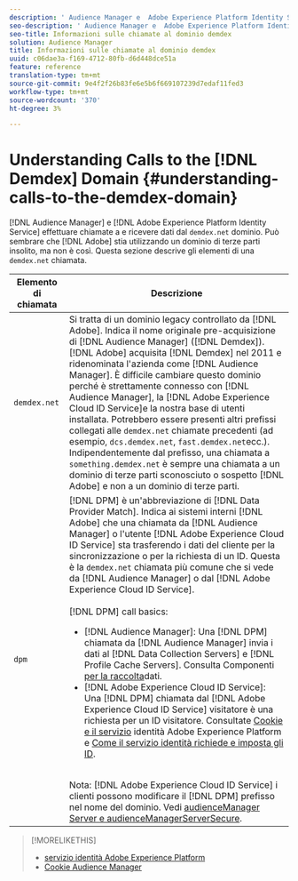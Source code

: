 ```yaml
---
description: ' Audience Manager e  Adobe Experience Platform Identity Service effettuano chiamate al dominio demdex.net e ricevono i dati dal dominio stesso. Questo può sembrare che Adobe stia utilizzando un dominio di terze parti insolito, ma non è così. Questa sezione descrive gli elementi di una chiamata demdex.net.'
seo-description: ' Audience Manager e  Adobe Experience Platform Identity Service effettuano chiamate al dominio demdex.net e ricevono i dati dal dominio stesso. Questo può sembrare che Adobe stia utilizzando un dominio di terze parti insolito, ma non è così. Questa sezione descrive gli elementi di una chiamata demdex.net.'
seo-title: Informazioni sulle chiamate al dominio demdex
solution: Audience Manager
title: Informazioni sulle chiamate al dominio demdex
uuid: c06dae3a-f169-4712-80fb-d6d448dce51a
feature: reference
translation-type: tm+mt
source-git-commit: 9e4f2f26b83fe6e5b6f669107239d7edaf11fed3
workflow-type: tm+mt
source-wordcount: '370'
ht-degree: 3%

---
```



# Understanding Calls to the [!DNL Demdex] Domain {#understanding-calls-to-the-demdex-domain}

[!DNL Audience Manager] e [!DNL Adobe Experience Platform Identity Service] effettuare chiamate a e ricevere dati dal `demdex.net` dominio. Può sembrare che [!DNL Adobe] stia utilizzando un dominio di terze parti insolito, ma non è così. Questa sezione descrive gli elementi di una `demdex.net` chiamata.

| Elemento di chiamata | Descrizione |
|---|---|
| `demdex.net` | Si tratta di un dominio legacy controllato da [!DNL Adobe]. Indica il nome originale pre-acquisizione di [!DNL Audience Manager] ([!DNL Demdex]). [!DNL Adobe] acquisita [!DNL Demdex] nel 2011 e ridenominata l&#39;azienda come [!DNL Audience Manager]. È difficile cambiare questo dominio perché è strettamente connesso con [!DNL Audience Manager], la [!DNL Adobe Experience Cloud ID Service]e la nostra base di utenti installata. Potrebbero essere presenti altri prefissi collegati alle `demdex.net` chiamate precedenti (ad esempio, `dcs.demdex.net`, `fast.demdex.net`ecc.). Indipendentemente dal prefisso, una chiamata a `something.demdex.net` è sempre una chiamata a un dominio di terze parti sconosciuto o sospetto [!DNL Adobe] e non a un dominio di terze parti. |
| `dpm` | [!DNL DPM] è un&#39;abbreviazione di [!DNL Data Provider Match]. Indica ai sistemi interni [!DNL Adobe] che una chiamata da [!DNL Audience Manager] o l&#39;utente [!DNL Adobe Experience Cloud ID Service] sta trasferendo i dati del cliente per la sincronizzazione o per la richiesta di un ID. Questa è la `demdex.net` chiamata più comune che si vede da [!DNL Audience Manager] o dal [!DNL Adobe Experience Cloud ID Service]. <br><br>[!DNL DPM] call basics: <ul><li>[!DNL Audience Manager]: Una [!DNL DPM] chiamata da [!DNL Audience Manager] invia i dati al [!DNL Data Collection Servers] e [!DNL Profile Cache Servers]. Consulta Componenti [per la raccolta](../reference/system-components/components-data-collection.md)dati.</li><li>[!DNL Adobe Experience Cloud ID Service]: Una [!DNL DPM] chiamata dal [!DNL Adobe Experience Cloud ID Service] visitatore è una richiesta per un ID visitatore. Consultate [Cookie e il servizio](https://docs.adobe.com/content/help/en/id-service/using/intro/cookies.html) identità  Adobe Experience Platform e [Come il servizio identità  richiede e imposta gli ID](https://docs.adobe.com/content/help/en/id-service/using/intro/id-request.html).</li></ul><br>Nota: [!DNL Adobe Experience Cloud ID Service] i clienti possono modificare il [!DNL DPM] prefisso nel nome del dominio. Vedi [audienceManager Server e audienceManagerServerSecure](https://docs.adobe.com/content/help/en/id-service/using/id-service-api/configurations/subdomain-config.html). |

>[!MORELIKETHIS]
>
>* [servizio identità Adobe Experience Platform](https://docs.adobe.com/content/help/en/id-service/using/home.html)
>* [Cookie Audience Manager](https://docs.adobe.com/content/help/en/core-services/interface/ec-cookies/cookies-am.html)

